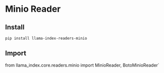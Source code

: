# Minio Reader

## Install

`pip install llama-index-readers-minio`

## Import

from llama_index.core.readers.minio import MinioReader, BotoMinioReader`
